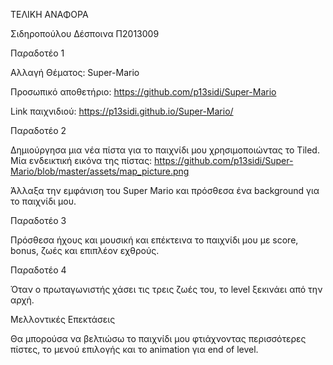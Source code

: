 ΤΕΛΙΚΗ ΑΝΑΦΟΡΑ

Σιδηροπούλου Δέσποινα Π2013009

Παραδοτέο 1

Αλλαγή Θέματος: Super-Mario

Προσωπικό αποθετήριο: https://github.com/p13sidi/Super-Mario

Link παιχνιδιού: https://p13sidi.github.io/Super-Mario/

Παραδοτέο 2

Δημιούργησα μια νέα πίστα για το παιχνίδι μου χρησιμοποιώντας το Tiled.
Μία ενδεικτική εικόνα της πίστας: https://github.com/p13sidi/Super-Mario/blob/master/assets/map_picture.png

Άλλαξα την εμφάνιση του Super Mario και πρόσθεσα ένα background για το παιχνίδι μου.

Παραδοτέο 3

Πρόσθεσα ήχους και μουσική και επέκτεινα το παιχνίδι μου με score, bonus, ζωές και επιπλέον εχθρούς.

Παραδοτέο 4

Όταν ο πρωταγωνιστής χάσει τις τρεις ζωές του, το level ξεκινάει από την αρχή.

Μελλοντικές Επεκτάσεις 

Θα μπορούσα να βελτιώσω το παιχνίδι μου φτιάχνοντας περισσότερες πίστες, το μενού επιλογής και το animation για end of level.
